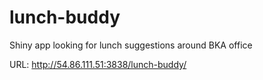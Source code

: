 lunch-buddy
===========

Shiny app looking for lunch suggestions around BKA office

URL: http://54.86.111.51:3838/lunch-buddy/
